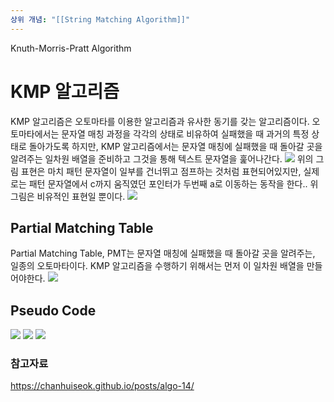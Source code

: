 ```yaml
---
상위 개념: "[[String Matching Algorithm]]"
---
```

Knuth-Morris-Pratt Algorithm
# KMP 알고리즘
KMP 알고리즘은 오토마타를 이용한 알고리즘과 유사한 동기를 갖는 알고리즘이다. 오토마타에서는 문자열 매칭 과정을 각각의 상태로 비유하여 실패했을 때 과거의 특정 상태로 돌아가도록 하지만, KMP 알고리즘에서는 문자열 매칭에 실패했을 때 돌아갈 곳을 알려주는 일차원 배열을 준비하고 그것을 통해 텍스트 문자열을 훑어나간다.
![](https://i.imgur.com/cY2V5O6.png)
위의 그림 표현은 마치 패턴 문자열이 일부를 건너뛰고 점프하는 것처럼 표현되어있지만, 실제로는 패턴 문자열에서 c까지 움직였던 포인터가 두번째 a로 이동하는 동작을 한다.. 위 그림은 비유적인 표현일 뿐이다.
![](https://i.imgur.com/QbbUOiG.png)

## Partial Matching Table
Partial Matching Table, PMT는 문자열 매칭에 실패했을 때 돌아갈 곳을 알려주는, 일종의 오토마타이다. KMP 알고리즘을 수행하기 위해서는 먼저 이 일차원 배열을 만들어야한다.
![](https://i.imgur.com/6XA07fu.png)

## Pseudo Code
![](https://i.imgur.com/3dhRR2A.png)
![](https://i.imgur.com/lc6Effs.png)
![](https://i.imgur.com/ZwWwHqa.png)


### 참고자료
https://chanhuiseok.github.io/posts/algo-14/